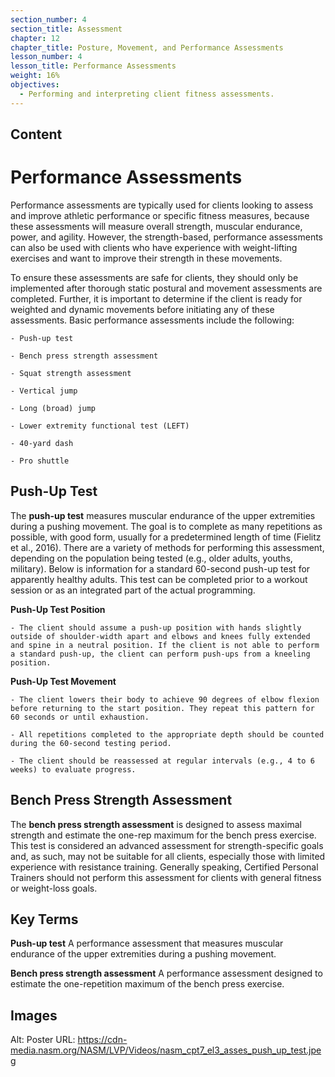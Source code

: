 ```yaml
---
section_number: 4
section_title: Assessment
chapter: 12
chapter_title: Posture, Movement, and Performance Assessments
lesson_number: 4
lesson_title: Performance Assessments
weight: 16%
objectives:
  - Performing and interpreting client fitness assessments.
---
```


## Content
# Performance Assessments

Performance assessments are typically used for clients looking to assess and improve athletic performance or specific fitness measures, because these assessments will measure overall strength, muscular endurance, power, and agility. However, the strength-based, performance assessments can also be used with clients who have experience with weight-lifting exercises and want to improve their strength in these movements.

To ensure these assessments are safe for clients, they should only be implemented after thorough static postural and movement assessments are completed. Further, it is important to determine if the client is ready for weighted and dynamic movements before initiating any of these assessments. Basic performance assessments include the following:

	- Push-up test

	- Bench press strength assessment

	- Squat strength assessment

	- Vertical jump

	- Long (broad) jump

	- Lower extremity functional test (LEFT)

	- 40-yard dash

	- Pro shuttle

## Push-Up Test

The **push-up test** measures muscular endurance of the upper extremities during a pushing movement. The goal is to complete as many repetitions as possible, with good form, usually for a predetermined length of time (Fielitz et al., 2016). There are a variety of methods for performing this assessment, depending on the population being tested (e.g., older adults, youths, military). Below is information for a standard 60-second push-up test for apparently healthy adults. This test can be completed prior to a workout session or as an integrated part of the actual programming.

**Push-Up Test Position**

	- The client should assume a push-up position with hands slightly outside of shoulder-width apart and elbows and knees fully extended and spine in a neutral position. If the client is not able to perform a standard push-up, the client can perform push-ups from a kneeling position.

**Push-Up Test Movement**

	- The client lowers their body to achieve 90 degrees of elbow flexion before returning to the start position. They repeat this pattern for 60 seconds or until exhaustion.

	- All repetitions completed to the appropriate depth should be counted during the 60-second testing period.

	- The client should be reassessed at regular intervals (e.g., 4 to 6 weeks) to evaluate progress.

## Bench Press Strength Assessment

The **bench press strength assessment** is designed to assess maximal strength and estimate the one-rep maximum for the bench press exercise. This test is considered an advanced assessment for strength-specific goals and, as such, may not be suitable for all clients, especially those with limited experience with resistance training. Generally speaking, Certified Personal Trainers should not perform this assessment for clients with general fitness or weight-loss goals.

## Key Terms

**Push-up test**
A performance assessment that measures muscular endurance of the upper extremities during a pushing movement.

**Bench press strength assessment**
A performance assessment designed to estimate the one-repetition maximum of the bench press exercise.

## Images

Alt: Poster
URL: https://cdn-media.nasm.org/NASM/LVP/Videos/nasm_cpt7_el3_asses_push_up_test.jpeg